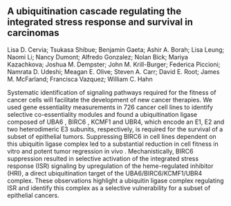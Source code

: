 ## A ubiquitination cascade regulating the integrated stress response and survival in carcinomas

Lisa D. Cervia; Tsukasa Shibue; Benjamin Gaeta; Ashir A. Borah; Lisa Leung; Naomi Li; Nancy Dumont; Alfredo Gonzalez; Nolan Bick; Mariya Kazachkova; Joshua M. Dempster; John M. Krill-Burger; Federica Piccioni; Namrata D. Udeshi; Meagan E. Olive; Steven A. Carr; David E. Root; James M. McFarland; Francisca Vazquez; William C. Hahn

Systematic identification of signaling pathways required for the fitness of cancer cells will facilitate the development of new cancer therapies. We used gene essentiality measurements in 726 cancer cell lines to identify selective co-essentiality modules and found a ubiquitination ligase composed of  UBA6 ,  BIRC6 ,  KCMF1 and  UBR4,  which encode an E1, E2 and two heterodimeric E3 subunits, respectively, is required for the survival of a subset of epithelial tumors. Suppressing BIRC6 in cell lines dependent on this ubiquitin ligase complex led to a substantial reduction in cell fitness  in vitro  and potent tumor regression in vivo . Mechanistically, BIRC6 suppression resulted in selective activation of the integrated stress response (ISR) signaling by upregulation of the heme-regulated inhibitor (HRI), a direct ubiquitination target of the UBA6/BIRC6/KCMF1/UBR4 complex. These observations highlight a ubiquitin ligase complex regulating ISR and identify this complex as a selective vulnerability for a subset of epithelial cancers.

